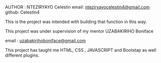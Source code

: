 AUTHOR : NTEZIRYAYO Celestin
email: nteziryayocelestin4@gmail.com
github: Celestin4

This is the project  was intended with building that function in this way. 

This project was under supervision of my mentor UZABAKIRIHO Boniface

email : uzabakirihoboniface@gmail.com

This project has taught me HTML, CSS , JAVASCRIPT and Bootstap as well different plugins.